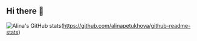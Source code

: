 ## Hi there 👋

![Alina's GitHub stats](https://github-readme-stats.vercel.app/api?username=alinapetukhova&show=prs_merged,prs_merged_percentage&hide=contribs&show_icons=true)(https://github.com/alinapetukhova/github-readme-stats)

<!--
**alinapetukhova/alinapetukhova** is a ✨ _special_ ✨ repository because its `README.md` (this file) appears on your GitHub profile.

Here are some ideas to get you started:

- 🔭 I’m currently working on ...
- 🌱 I’m currently learning ...
- 👯 I’m looking to collaborate on ...
- 🤔 I’m looking for help with ...
- 💬 Ask me about ...
- 📫 How to reach me: ...
- 😄 Pronouns: ...
- ⚡ Fun fact: ...
-->
